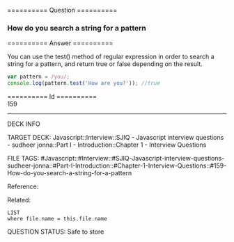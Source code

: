 ========== Question ==========  

### How do you search a string for a pattern  

========== Answer ==========  

You can use the test() method of regular expression in order to search a string
for a pattern, and return true or false depending on the result.

```javascript
var pattern = /you/;
console.log(pattern.test('How are you?')); //true
```

========== Id ==========  
159

---

DECK INFO

TARGET DECK: Javascript::Interview::SJIQ - Javascript interview questions - sudheer jonna::Part I - Introduction::Chapter 1 - Interview Questions

FILE TAGS: #Javascript::#Interview::#SJIQ-Javascript-interview-questions-sudheer-jonna::#Part-I-Introduction::#Chapter-1-Interview-Questions::#159-How-do-you-search-a-string-for-a-pattern

Reference:

Related:

```dataview
LIST
where file.name = this.file.name
```

QUESTION STATUS: Safe to store
